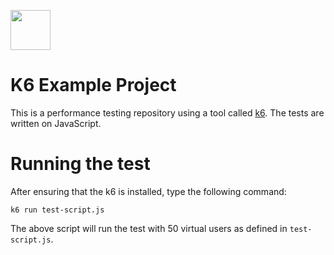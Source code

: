 <a href="https://k6.io/"><img src="https://k6.io/images/landscape-icon.png" width="64"></a>

# K6 Example Project

This is a performance testing repository using a tool called [k6](https://k6.io/). The tests are written on JavaScript.

# Running the test

After ensuring that the k6 is installed, type the following command:

`k6 run test-script.js`

The above script will run the test with 50 virtual users as defined in `test-script.js`.